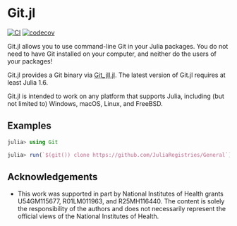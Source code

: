 # Git.jl

[![CI](https://github.com/JuliaVersionControl/Git.jl/actions/workflows/ci.yml/badge.svg)](https://github.com/JuliaVersionControl/Git.jl/actions/workflows/ci.yml)
[![codecov](https://codecov.io/gh/JuliaVersionControl/Git.jl/branch/master/graph/badge.svg?token=cdXpiH0OJ3)](https://codecov.io/gh/JuliaVersionControl/Git.jl)

Git.jl allows you to use command-line Git in your Julia packages. You do
not need to have Git installed on your computer, and neither do the users of
your packages!

Git.jl provides a Git binary via
[Git_jll.jl](https://github.com/JuliaBinaryWrappers/Git_jll.jl).
The latest version of Git.jl requires at least Julia 1.6.

Git.jl is intended to work on any platform that supports Julia,
including (but not limited to) Windows, macOS, Linux, and FreeBSD.

## Examples

```julia
julia> using Git

julia> run(`$(git()) clone https://github.com/JuliaRegistries/General`)
```

## Acknowledgements

- This work was supported in part by National Institutes of Health grants U54GM115677, R01LM011963, and R25MH116440. The content is solely the responsibility of the authors and does not necessarily represent the official views of the National Institutes of Health.
